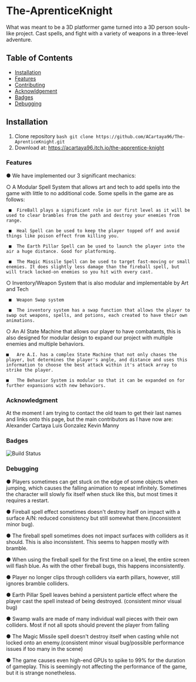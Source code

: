 # The-AprenticeKnight
 
What was meant to be a 3D platformer game turned into a 3D person souls-like project. Cast spells, and fight with a variety of weapons in a three-level adventure.

## Table of Contents
- [Installation](#installation)
- [Features](#features)
- [Contributing](#contributing)
- [Acknowldgement](#acknowledgment)
- [Badges](#badges)
- [Debugging](#debugging)

## Installation
1. Clone repository ` bash git clone https://github.com/ACartaya96/The-AprenticeKnight.git ` 
2. Download at: https://acartaya96.itch.io/the-apprentice-knight

### Features
●	We have implemented our 3 significant mechanics:
  
  ○	A Modular Spell System that allows art and tech to add spells into the game with little to no additional code. Some spells in the game are as follows:
     
     ■	FireBall plays a significant role in our first level as it will be used to clear brambles from the path and destroy your enemies from range.
     
     ■	Heal Spell can be used to keep the player topped off and avoid things like poison effect from killing you.
     
     ■	The Earth Pillar Spell can be used to launch the player into the air a huge distance. Good for platforming.
     
     ■	The Magic Missile Spell can be used to target fast-moving or small enemies. It does slightly less damage than the fireball spell, but will track locked-on enemies so you hit with every cast.
  
  ○	Inventory/Weapon System that is also modular and implementable by Art and Tech
    
     ■	Weapon Swap system
     
     ■	The inventory system has a swap function that allows the player to swap out weapons, spells, and potions, each created to have their own animations.

  ○	An AI State Machine that allows our player to have combatants, this is also designed for modular design to expand our project with multiple enemies and multiple                behaviors. 
    
    ■	Are A.I. has a complex State Machine that not only chases the player, but determines the player's angle, and distance and uses this information to choose the best attack within it's attack array to strike the player.
    
    ■	The Behavior System is modular so that it can be expanded on for further expansions with new behaviors.

### Acknowledgment
At the moment I am trying to contact the old team to get their last names and links onto this page, but the main contributors as I have now are:
Alexander Cartaya
Luis Gonzalez
Kevin 
Manny

### Badges
![Build Status]([https://github.com/ACartaya96/The_ApprenticeKnight/workflows/CI/badge.svg?branch=main])

### Debugging
●	Players sometimes can get stuck on the edge of some objects when jumping, which causes the falling animation to repeat infinitely. Sometimes the character will slowly fix itself when stuck like this, but most times it requires a restart.

●	Fireball spell effect sometimes doesn't destroy itself on impact with a surface A/N: reduced consistency but still somewhat there.(inconsistent minor bug).

●	The fireball spell sometimes does not impact surfaces with colliders as it should. This is also inconsistent. This seems to happen mostly with bramble.

●	When using the fireball spell for the first time on a level, the entire screen will flash blue. As with the other fireball bugs, this happens inconsistently.

●	Player no longer clips through colliders via earth pillars, however, still ignores bramble colliders.

●	Earth Pillar Spell leaves behind a persistent particle effect where the player cast the spell instead of being destroyed. (consistent minor visual bug)

●	Swamp walls are made of many individual wall pieces with their own colliders. Most if not all spots should prevent the player from falling

●	The Magic Missile spell doesn't destroy itself when casting while not locked onto an enemy.(consistent minor visual bug/possible performance issues if too many in the scene)

●	The game causes even high-end GPUs to spike to 99% for the duration of gameplay. This is seemingly not affecting the performance of the game, but it is strange nonetheless.

